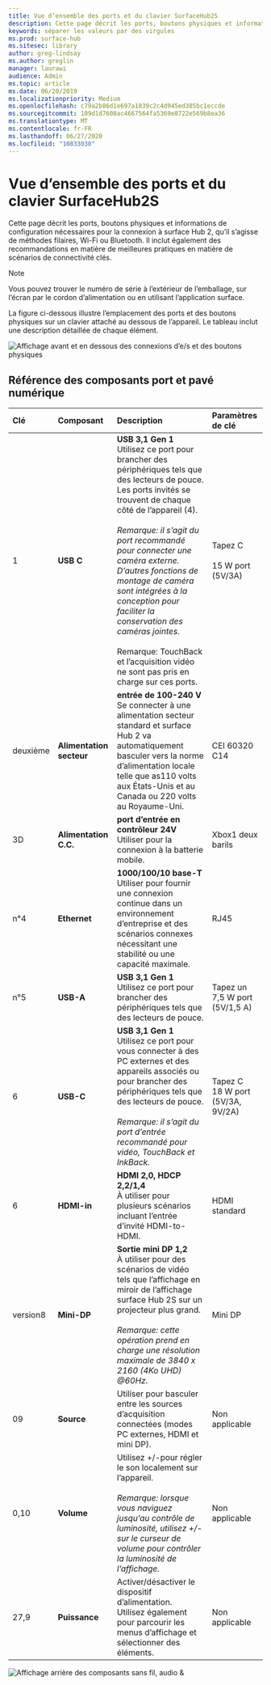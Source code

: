 ```yaml
---
title: Vue d’ensemble des ports et du clavier SurfaceHub2S
description: Cette page décrit les ports, boutons physiques et informations de configuration nécessaires pour la connexion à surface Hub 2.
keywords: séparer les valeurs par des virgules
ms.prod: surface-hub
ms.sitesec: library
author: greg-lindsay
ms.author: greglin
manager: laurawi
audience: Admin
ms.topic: article
ms.date: 06/20/2019
ms.localizationpriority: Medium
ms.openlocfilehash: c79a2b86d1e697a1839c2c4d945ed385bc1eccde
ms.sourcegitcommit: 109d1d7608ac4667564fa5369e8722e569b8ea36
ms.translationtype: MT
ms.contentlocale: fr-FR
ms.lasthandoff: 06/27/2020
ms.locfileid: "10833030"
---
```

# Vue d’ensemble des ports et du clavier SurfaceHub2S

Cette page décrit les ports, boutons physiques et informations de configuration nécessaires pour la connexion à surface Hub 2, qu’il s’agisse de méthodes filaires, Wi-Fi ou Bluetooth. Il inclut également des recommandations en matière de meilleures pratiques en matière de scénarios de connectivité clés.

> [!NOTE]
> Vous pouvez trouver le numéro de série à l’extérieur de l’emballage, sur l’écran par le cordon d’alimentation ou en utilisant l’application surface. 

La figure ci-dessous illustre l’emplacement des ports et des boutons physiques sur un clavier attaché au dessous de l’appareil. Le tableau inclut une description détaillée de chaque élément.

 ![Affichage avant et en dessous des connexions d’e/s et des boutons physiques](images/hub2s-schematic.png)

## Référence des composants port et pavé numérique

|**Clé**|**Composant**|**Description**|**Paramètres de clé**|
|:--- |:--------- |:----------- |:-------------- |
| 1 | **USB C** | **USB 3,1 Gen 1** <br> Utilisez ce port pour brancher des périphériques tels que des lecteurs de pouce. Les ports invités se trouvent de chaque côté de l’appareil (4).<br> <br> *Remarque: il s’agit du port recommandé pour connecter une caméra externe. D’autres fonctions de montage de caméra sont intégrées à la conception pour faciliter la conservation des caméras jointes.*<br> <br> Remarque: TouchBack et l’acquisition vidéo ne sont pas pris en charge sur ces ports. | Tapez C <br> <br> 15 W port (5V/3A)       |
| deuxième | **Alimentation secteur** | **entrée de 100-240 V** <br> Se connecter à une alimentation secteur standard et surface Hub 2 va automatiquement basculer vers la norme d’alimentation locale telle que as110 volts aux États-Unis et au Canada ou 220 volts au Royaume-Uni. | CEI 60320 C14 |
| 3D | **Alimentation C.C.** | **port d’entrée en contrôleur 24V** <br> Utiliser pour la connexion à la batterie mobile. | Xbox1 deux barils |
| n°4 | **Ethernet** | **1000/100/10 base-T** <br> Utiliser pour fournir une connexion continue dans un environnement d’entreprise et des scénarios connexes nécessitant une stabilité ou une capacité maximale. | RJ45 |
| n°5 | **USB-A** | **USB 3,1 Gen 1** <br> Utilisez ce port pour brancher des périphériques tels que des lecteurs de pouce. | Tapez un<br>7,5 W port (5V/1,5 A) |
| 6 | **USB-C** | **USB 3,1 Gen 1** <br> Utilisez ce port pour vous connecter à des PC externes et des appareils associés ou pour brancher des périphériques tels que des lecteurs de pouce.<br> <br> *Remarque: il s’agit du port d’entrée recommandé pour vidéo, TouchBack et InkBack.* | Tapez C <br> 18 W port (5V/3A, 9V/2A) |
| 6 | **HDMI-in** | **HDMI 2,0, HDCP 2,2/1,4** <br> À utiliser pour plusieurs scénarios incluant l’entrée d’invité HDMI-to-HDMI. | HDMI standard |
| version8 | **Mini-DP** | **Sortie mini DP 1,2** <br> À utiliser pour des scénarios de vidéo tels que l’affichage en miroir de l’affichage surface Hub 2S sur un projecteur plus grand.<br> <br> *Remarque: cette opération prend en charge une résolution maximale de 3840 x 2160 (4Ko UHD) @60Hz.* | Mini DP |
| 09 | **Source**  | Utiliser pour basculer entre les sources d’acquisition connectées (modes PC externes, HDMI et mini DP). | Non applicable |
| 0,10 | **Volume** | Utilisez +/-pour régler le son localement sur l’appareil. <br> <br> *Remarque: lorsque vous naviguez jusqu’au contrôle de luminosité, utilisez +/-sur le curseur de volume pour contrôler la luminosité de l’affichage.* | Non applicable |
| 27,9 | **Puissance** | Activer/désactiver le dispositif d’alimentation. <br> Utilisez également pour parcourir les menus d’affichage et sélectionner des éléments. | Non applicable |

 ![Affichage arrière des composants sans fil, audio &](images/hub2s-rear.png)
